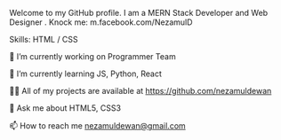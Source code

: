 Welcome to my GitHub profile. I am a MERN Stack Developer and Web Designer . Knock me: m.facebook.com/NezamulD

Skills:  HTML / CSS

🔭 I’m currently working on Programmer Team

🌱 I’m currently learning JS, Python, React

👨‍💻 All of my projects are available at https://github.com/nezamuldewan

💬 Ask me about HTML5, CSS3 

📫 How to reach me nezamuldewan@gmail.com
